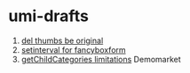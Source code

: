 
# umi-drafts
 
1. [del thumbs be original](./del-thumbs-be-original)
2. [setinterval for fancyboxform](./setinterval-for-fancyboxform)
3. [getChildCategories limitations](./getchildcategories-limitations) Demomarket

